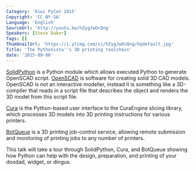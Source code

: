 ```yaml
---
Category: 'Kiwi PyCon 2015'
Copyright: 'CC BY-SA'
Language: 'English'
SourceUrl: 'http://youtu.be/hZygJwOcQng'
Speakers: [Steve Baker]
Tags: []
ThumbnailUrl: 'https://i.ytimg.com/vi/hZygJwOcQng/hqdefault.jpg'
Title: 'The Pythonista''s 3D printing toolchain'
date: '2015-09-06'
---
```

[SolidPython](https://github.com/SolidCode/SolidPython) is a Python module which allows executed Python to generate OpenSCAD script. [OpenSCAD](http://www.openscad.org/) is software for creating solid 3D CAD models. OpenSCAD is not an interactive modeller, instead it is something like a 3D-compiler that reads in a script file that describes the object and renders the 3D model from this script file.

[Cura](https://github.com/daid/Cura) is the Python-based user interface to the CuraEngine slicing library, which processes 3D models into 3D printing instructions for various printers.

[BotQueue](https://www.botqueue.com/) is a 3D printing job-control service, allowing remote submission and monitoring of printing jobs to any number of printers.

This talk will take a tour through SolidPython, Cura, and BotQueue showing how Python can help with the design, preparation, and printing of your doodad, widget, or dingus.
